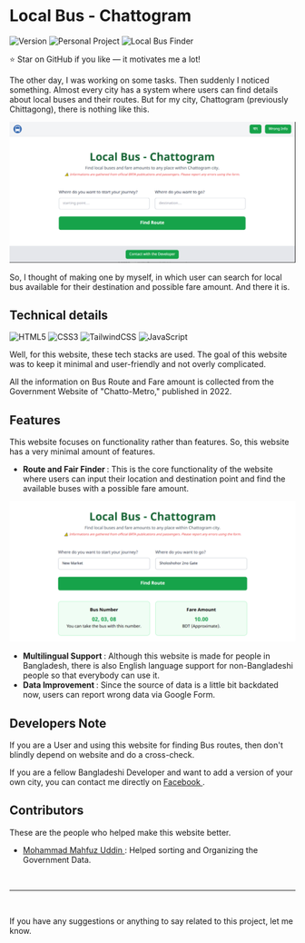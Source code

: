 # Local Bus - Chattogram
![Version](https://img.shields.io/badge/Version%201.0-063970)
![Personal Project](https://img.shields.io/badge/Personal%20Project-8A2BE2)
![Local Bus Finder](https://img.shields.io/badge/Local%20Bus%20Finder-276749)

⭐ Star on GitHub if you like — it motivates me a lot!

The other day, I was working on some tasks. Then suddenly I noticed something. Almost every city has a system where users can find details about local buses and their routes. But for my city, Chattogram (previously Chittagong), there is nothing like this. 

<img src="assets/readmeThumbnail.png" alt="thumbnail"/>

So, I thought of making one by myself, in which user can search for local bus available for their destination and possible fare amount. And there it is. 

## Technical details
![HTML5](https://img.shields.io/badge/-HTML5-%23E44D27?style=flat-square&logo=html5&logoColor=ffffff)
![CSS3](https://img.shields.io/badge/-CSS3-%231572B6?style=flat-square&logo=css3)
![TailwindCSS](https://img.shields.io/badge/-TailwindCSS-%231a202c?style=flat-square&logo=tailwind-css)
![JavaScript](https://img.shields.io/badge/-JavaScript-%23F7DF1C?style=flat-square&logo=javascript&logoColor=000000&labelColor=%23F7DF1C&color=%23FFCE5A)

Well, for this website, these tech stacks are used. The goal of this website was to keep it minimal and user-friendly and not overly complicated. 

All the information on Bus Route and Fare amount is collected from the Government Website of "Chatto-Metro," published in 2022. 

## Features

This website focuses on functionality rather than features. So, this website has a very minimal amount of features.

- <b> Route and Fair Finder </b>: This is the core functionality of the website where users can input their location and destination point and find the available buses with a possible fare amount. 

<img src="assets/core.png" alt="thumbnail"/>
<br>

- <b> Multilingual Support </b>: Although this website is made for people in Bangladesh, there is also English language support for non-Bangladeshi people so that everybody can use it. 
- <b> Data Improvement </b>: Since the source of data is a little bit backdated now, users can report wrong data via Google Form.

## Developers Note

If you are a User and using this website for finding Bus routes, then don't blindly depend on website and do a cross-check. 

If you are a fellow Bangladeshi Developer and want to add a version of your own city, you can contact me directly on <a href="https://www.facebook.com/tarunna.002" target ="_blank"> Facebook </a>.

## Contributors

These are the people who helped make this website better.

- <a href="https://www.facebook.com/mahfux090" target="_blank"> Mohammad Mahfuz Uddin </a>: Helped sorting and Organizing the Government Data.

<br>
<hr>
<br>

If you have any suggestions or anything to say related to this project, let me know.